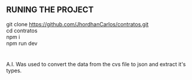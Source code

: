 ## RUNING THE PROJECT

git clone https://github.com/JhordhanCarlos/contratos.git <br>
cd contratos <br>
npm i <br>
npm run dev <br>

#
A.I. Was used to convert the data from the cvs file to json and extract it's types.
